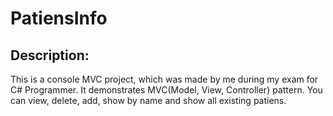 # PatiensInfo

Description:
-

This is a console MVC project, which was made by me during my exam for C# Programmer.
It demonstrates MVC(Model, View, Controller) pattern. You can view, delete, add, show by name and show all existing patiens.
